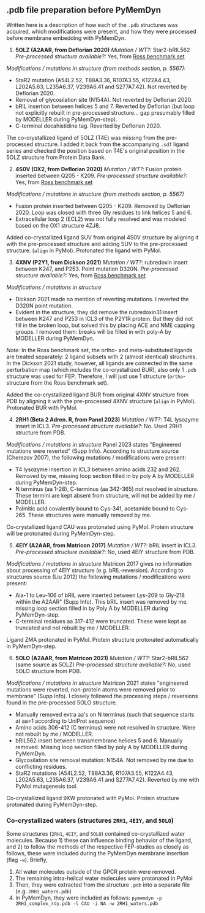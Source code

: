 ## .pdb file preparation before PyMemDyn
Written here is a description of how each of the `.pdb` structures was acquired, which modifications were present, and how they were processed before membrane embedding with PyMemDyn.

1. **5OLZ (A2AAR, from Deflorian 2020)**
*Mutation / WT?:* Star2-bRIL562
*Pre-processed structure available?:* Yes, from [Ross benchmark set](https://github.com/schrodinger/public_binding_free_energy_benchmark/tree/main)

*Modifications / mutations in structure (from methods section, p. 5567):*
- StaR2 mutation (A54L2.52, T88A3.36, R107A3.55, K122A4.43, L202A5.63, L235A6.37, V239A6.41 and S277A7.42). Not reverted by Deflorian 2020.
- Removal of glycosilation site (N154A). Not reverted by Deflorian 2020.
- bRIL insertion between helices 5 and 7. Reverted by Deflorian (but loop not explicitly rebuilt in pre-processed structure... gap presumably filled by MODELLER during PyMemDyn-step).
- C-terminal decahistidine tag. Reverted by Deflorian 2020.

The co-crystallized ligand of 5OLZ (T4E) was missing from the pre-processed structure. I added it back from the accompanying `.sdf` ligand series and checked the position based on T4E's original position in the 5OLZ structure from Protein Data Bank.

2. **4S0V (OX2, from Deflorian 2020)**
*Mutation / WT?*: Fusion protein inserted between Q205 - K209.
*Pre-processed structure available?:* Yes, from [Ross benchmark set](https://github.com/schrodinger/public_binding_free_energy_benchmark/tree/main)

*Modifications / mutations in structure (from methods section, p. 5567)*
- Fusion protein inserted between Q205 - K209. Removed by Deflorian 2020. Loop was closed with three Gly residues to link helices 5 and 6.
- Extracellular loop 2 (ECL2) was not fully resolved and was modeled based on the OX1 structure 4ZJ8.

Added co-crystallized ligand SUV from original 4S0V structure by aligning it with the pre-processed structure and adding SUV to the pre-processed structure. (`align` in PyMol). Protonated the ligand with PyMol.

3. **4XNV (P2Y1, from Dickson 2021)**
*Mutation / WT?*: rubredoxin insert between K247, and P253. Point mutation D320N.
*Pre-processed structure available?:* Yes, from [Ross benchmark set](https://github.com/schrodinger/public_binding_free_energy_benchmark/tree/main)

*Modifications / mutations in structure*
- Dickson 2021 made no mention of reverting mutations. I reverted the D320N point mutation.
- Evident in the structure, they did remove the rubredoxin31 insert between K247 and P253 in ICL3 of the P2Y1R protein. But they did not fill in the broken loop, but solved this by placing ACE and NME capping groups. I removed them: breaks will be filled in with poly-A by MODELLER during PyMemDyn.

*Note:* In the Ross benchmark set, the ortho- and meta-substituted ligands are treated separately: 2 ligand subsets with 2 (almost identical) structures. In the Dickson 2021 study, however, all ligands are connected in the same perturbation map (which includes the co-crystallized BUR), also only 1 `.pdb` structure was used for FEP. Therefore, I will just use 1 structure (`ortho`-structure from the Ross benchmark set).

Added the co-crystallized ligand BUR from original 4XNV structure from PDB by aligning it with the pre-processed 4XNV structure (`align` in PyMol). Protonated BUR with PyMol.

4. **2RH1 (Beta 2 Adren. R, from Panel 2023)**
*Mutation / WT?*: T4L lysozyme insert in ICL3.
*Pre-processed structure available?*: No. Used 2RH1 structure from PDB.

*Modifications / mutations in structure*
Panel 2023 states "Engineered mutations were reverted" (Supp Info). According to structure source (Cherezov 2007), the following mutations / modifications were present:
- T4 lysozyme insertion in ICL3 between amino acids 232 and 262. Removed by me, missing loop section filled in by poly A by MODELLER during PyMemDyn-step.
- N terminus (aa 1-28), C-terminus (aa 342-365) not resolved in structure. These termini are kept absent from structure, will not be added by me / MODELLER.
- Palmitic acid covalently bound to Cys-341, acetamide bound to Cys-265. These structures were manually removed by me.

Co-crystallized ligand CAU was protonated using PyMol. Protein structure will be protonated during PyMemDyn-step.

5. **4EIY (A2AAR, from Matricon 2017)**
*Mutation / WT?*: bRIL insert in ICL3.
*Pre-processed structure available?*: No, used 4EIY structure from PDB.

*Modifications / mutations in structure*
Matricon 2017 gives no information about processing of 4EIY structure (e.g. bRIL-reversion). According to structures source (Liu 2012) the following mutations / modifications were present:
- Ala-1 to Leu-106 of bRIL were inserted between Lys-209 to Gly-218 within the A2AAR" (Supp Info). This bRIL insert was removed by me, missing loop section filled in by Poly A by MODELLER during PyMemDyn-step.
- C-terminal residues aa 317-412 were truncated. These were kept as truncated and not rebuilt by me / MODELLER.

Ligand ZMA protonated in PyMol. Protein structure protonated automatically in PyMemDyn-step.

6. **5OLO (A2AAR, from Matricon 2021)**
*Mutation / WT?:* Star2-bRIL562 (same source as 5OLZ)
*Pre-processed structure available?:* No, used 5OLO structure from PDB.

*Modifications / mutations in structure*
Matricon 2021 states "engineered mutations were reverted, non-protein atoms were removed prior to membrane" (Supp Info). I closely followed the processing steps / reversions found in the pre-processed 5OLO structure.
- Manually removed extra aa's on N terminus (such that sequence starts at aa=1 according to UniProt sequence)
- Amino acids 306-412 (C terminus) were not resolved in structure. Were not rebuilt by me / MODELLER.
- bRIL562 insert between transmembrane helices 5 and 6. Manually removed. Missing loop section filled by poly A by MODELLER during PyMemDyn.
- Glycosilation site removal mutation: N154A. Not removed by me due to conflicting residues.
- StaR2 mutations (A54L2.52, T88A3.36, R107A3.55, K122A4.43, L202A5.63, L235A6.37, V239A6.41 and S277A7.42). Reverted by me with PyMol mutagenesis tool. 

Co-crystallized ligand 9XW protonated with PyMol. Protein structure protonated during PyMemDyn-step.

### Co-crystallized waters (structures `2RH1`, `4EIY`, and `5OLO`)
Some structures (`2RH1`, `4EIY`, and `5OLO`) contained co-crystallized water molecules. Because 1) these can influence binding behavior of the ligand, and 2) to follow the methods of the respective FEP-studies as closely as follows, these were included during the PyMemDyn membrane insertion (flag `-w`). Briefly,
1. All water molecules outside of the GPCR protein were removed.
2. The remaining intra-helical water molecules were protonated in PyMol
3. Then, they were extracted from the structure `.pdb` into a separate file (e.g. `2RH1_waters.pdb`)
4. In PyMemDyn, they were included as follows: `pymemdyn -p 2RH1_complex_rdy.pdb -l CAU -i NA -w 2RH1_waters.pdb`

